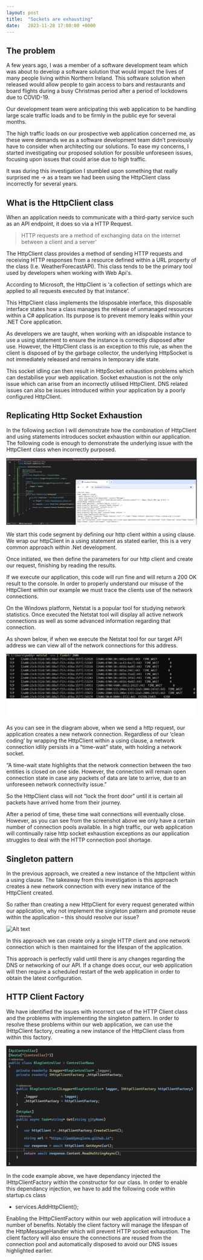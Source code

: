 ```yaml
---
layout: post
title:  "Sockets are exhausting"
date:   2023-11-28 17:00:00 +0000
---
```


## The problem 
A few years ago, I was a member of a software development team which was about to develop a software solution that would impact the lives of many people living within Northern Ireland. This software solution when released would allow people to gain access to bars and restaurants and board flights during a busy Christmas period after a period of lockdowns due to COVID-19. 

Our development team were anticipating this web application to be handling large scale traffic loads and to be firmly in the public eye for several months.  

The high traffic loads on our prospective web application concerned me, as these were demands we as a software development team didn’t previously have to consider when architecting our solutions. To ease my concerns, I started investigating our proposed solution for possible unforeseen issues, focusing upon issues that could arise due to high traffic.  

It was during this investigation I stumbled upon something that really surprised me -> as a team we had been using the HttpClient class incorrectly for several years.

## What is the HttpClient class 

When an application needs to communicate with a third-party service such as an API endpoint, it does so via a HTTP Request. 

>HTTP requests are a method of exchanging data on the internet between a client and a server’ 

The HttpClient class provides a method of sending HTTP requests and receiving HTTP responses from a resource defined within a URL property of the class (I.e. WeatherForecastAPI). This class tends to be the primary tool used by developers when working with Web Api's. 

According to Microsoft, the HttpClient is ‘a collection of settings which are applied to all requests executed by that instance’. 

This HttpClient class implements the Idisposable interface, this disposable interface states how a class manages the release of unmanaged resources within a C# application. Its purpose is to prevent memory leaks within your .NET Core application. 

As developers we are taught, when working with an idispoable instance to use a using statement to ensure the instance is correctly disposed after use. However, the HttpClient class is an exception to this rule, as when the client is disposed of by the garbage collector, the underlying HttpSocket is not immediately released and remains in temporary idle state.  

This socket idling can then result in HttpSocket exhaustion problems which can destabilise your web application. Socket exhaustion is not the only issue which can arise from an incorrectly utilised HttpClient. DNS related issues can also be issues introduced within your application by a poorly configured HttpClient. 

## Replicating Http Socket Exhaustion
In the following section I will demonstrate how the combination of HttpClient and using statements introduces socket exhaustion within our application. The following code is enough to demonstrate the underlying issue with the HttpClient class when incorrectly purposed. 

![Alt text](/docs/assets/httpclient.png)

We start this code segment by defining our http client within a using clause. We wrap our httpClient in a using statement as stated earlier, this is a very common approach within .Net development. 

Once initiated, we then define the parameters for our http client and create our request, finishing by reading the results.  
 
If we execute our application, this code will run fine and will return a 200 OK result to the console. In order to properly understand our misuse of the HttpClient within our example we must trace the clients use of the network connections. 

On the Windows platform, Netstat is a popular tool for studying network statistics. Once executed the Netstat tool will display all active network connections as well as some advanced information regarding that connection. 

As shown below, if when we execute the Netstat tool for our target API address we can view all of the network connections for this address. 

![Alt text](/docs/assets/httpclient1.png)

As you can see in the diagram above, when we send a http request, our application creates a new network connection. Regardless of our ‘clean coding’ by wrapping the HttpClient within a using clause, a network connection idlily persists in a “time-wait” state, with holding a network socket. 

“A time-wait state highlights that the network connection between the two entities is closed on one side. However, the connection will remain open connection state in case any packets of data are late to arrive, due to an unforeseen network connectivity issue.” 

So the HttpClient class will not “lock the front door” until it is certain all packets have arrived home from their journey.  

After a period of time, these time wait connections will eventually close. However, as you can see from the screenshot above we only have a certain number of connection pools available. In a high traffic, our web application will continually raise http socket exhaustion exceptions as our application struggles to deal with the HTTP connection pool shortage. 

## Singleton pattern 

In the previous approach, we created a new instance of the httpclient within a using clause. The takeaway from this investigation is this approach creates a new network connection with every new instance of the HttpClient created. 

So rather than creating a new HttpClient for every request generated within our application, why not implement the singleton pattern and promote reuse within the application – this should resolve our issue? 

![Alt text](/docs/assets/httpclient.png2.png)

In this approach we can create only a single HTTP client and one network connection which is then maintained for the lifespan of the application. 

This approach is perfectly valid until there is any changes regarding the DNS or networking of our API. If a change does occur, our web application will then require a scheduled restart of the web application in order to obtain the latest configuration. 

## HTTP Client Factory 

We have identified the issues with incorrect use of the HTTP Client class and the problems with implementing the singleton pattern. In order to resolve these problems within our web application, we can use the IHttpClient factory, creating a new instance of the HttpClient class from within this factory. 

![Alt text](/docs/assets/httpclient3.png)

In the code example above, we have dependancy injected the IHttpClientFactory within the constructor for our class. In order to enable this dependancy injection, we have to add the following code within startup.cs class 

- services.AddHttpClient();

Enabling the IHttpClientFactory within our web application will introduce a number of benefits. Notably the client factory will manage the lifespan of the HttpMessageHandler which will prevent HTTP socket exhaustion. The client factory will also ensure the connections are reused from the connection pool and automatically disposed to avoid our DNS issues highlighted earlier. 